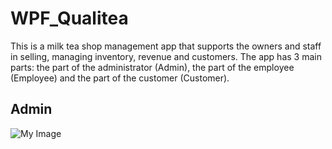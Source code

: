 # WPF_Qualitea
This is a milk tea shop management app that supports the owners and staff in selling, managing inventory, revenue and customers. The app has 3 main parts: the part of the administrator (Admin), the part of the employee (Employee) and the part of the customer (Customer).

## Admin
![My Image](Introduces/admin1.png)
